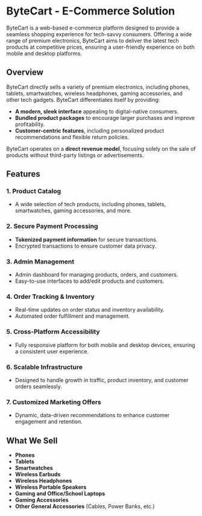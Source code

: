 # ByteCart - E-Commerce Solution

ByteCart is a web-based e-commerce platform designed to provide a seamless shopping experience for
tech-savvy consumers. Offering a wide range of premium electronics, ByteCart aims to deliver the
latest tech products at competitive prices, ensuring a user-friendly experience on both mobile and
desktop platforms.

## Overview

ByteCart directly sells a variety of premium electronics, including phones, tablets, smartwatches,
wireless headphones, gaming accessories, and other tech gadgets. ByteCart differentiates itself by
providing:

- **A modern, sleek interface** appealing to digital-native consumers.
- **Bundled product packages** to encourage larger purchases and improve profitability.
- **Customer-centric features**, including personalized product recommendations and flexible return
  policies.

ByteCart operates on a **direct revenue model**, focusing solely on the sale of products without
third-party listings or advertisements.

## Features

### 1. **Product Catalog**

- A wide selection of tech products, including phones, tablets, smartwatches, gaming accessories,
  and more.

### 2. **Secure Payment Processing**

- **Tokenized payment information** for secure transactions.
- Encrypted transactions to ensure customer data privacy.

### 3. **Admin Management**

- Admin dashboard for managing products, orders, and customers.
- Easy-to-use interfaces to add/edit products and customers.

### 4. **Order Tracking & Inventory**

- Real-time updates on order status and inventory availability.
- Automated order fulfillment and management.

### 5. **Cross-Platform Accessibility**

- Fully responsive platform for both mobile and desktop devices, ensuring a consistent user
  experience.

### 6. **Scalable Infrastructure**

- Designed to handle growth in traffic, product inventory, and customer orders seamlessly.

### 7. **Customized Marketing Offers**

- Dynamic, data-driven recommendations to enhance customer engagement and retention.

## What We Sell

- **Phones**
- **Tablets**
- **Smartwatches**
- **Wireless Earbuds**
- **Wireless Headphones**
- **Wireless Portable Speakers**
- **Gaming and Office/School Laptops**
- **Gaming Accessories**
- **Other General Accessories** (Cables, Power Banks, etc.)

